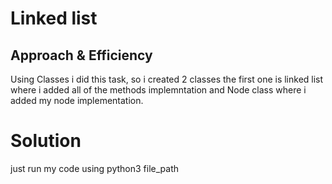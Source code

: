 # Linked list

## Approach & Efficiency
Using Classes i did this task, so i created 2 classes the first one is linked list where i added all of the methods implemntation and Node class where i added my node implementation.

# Solution
just run my code using python3 file_path